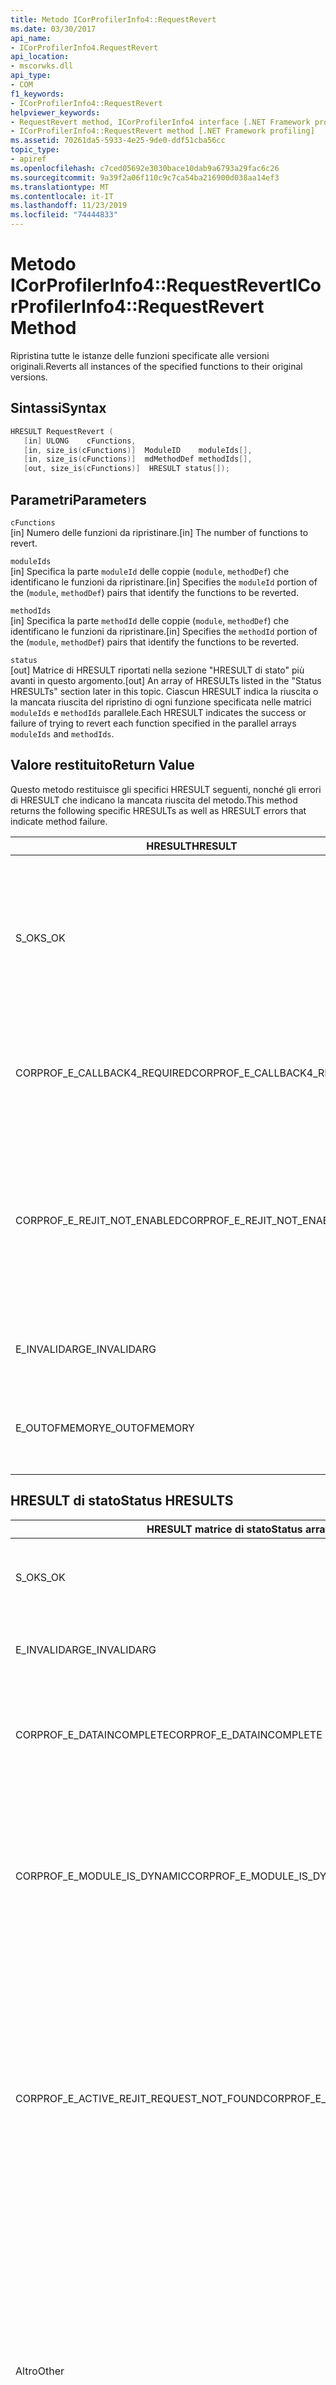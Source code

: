 ```yaml
---
title: Metodo ICorProfilerInfo4::RequestRevert
ms.date: 03/30/2017
api_name:
- ICorProfilerInfo4.RequestRevert
api_location:
- mscorwks.dll
api_type:
- COM
f1_keywords:
- ICorProfilerInfo4::RequestRevert
helpviewer_keywords:
- RequestRevert method, ICorProfilerInfo4 interface [.NET Framework profiling]
- ICorProfilerInfo4::RequestRevert method [.NET Framework profiling]
ms.assetid: 70261da5-5933-4e25-9de0-ddf51cba56cc
topic_type:
- apiref
ms.openlocfilehash: c7ced05692e3030bace10dab9a6793a29fac6c26
ms.sourcegitcommit: 9a39f2a06f110c9c7ca54ba216900d038aa14ef3
ms.translationtype: MT
ms.contentlocale: it-IT
ms.lasthandoff: 11/23/2019
ms.locfileid: "74444833"
---
```

# <a name="icorprofilerinfo4requestrevert-method"></a><span data-ttu-id="7caeb-102">Metodo ICorProfilerInfo4::RequestRevert</span><span class="sxs-lookup"><span data-stu-id="7caeb-102">ICorProfilerInfo4::RequestRevert Method</span></span>
<span data-ttu-id="7caeb-103">Ripristina tutte le istanze delle funzioni specificate alle versioni originali.</span><span class="sxs-lookup"><span data-stu-id="7caeb-103">Reverts all instances of the specified functions to their original versions.</span></span>  
  
## <a name="syntax"></a><span data-ttu-id="7caeb-104">Sintassi</span><span class="sxs-lookup"><span data-stu-id="7caeb-104">Syntax</span></span>  
  
```cpp  
HRESULT RequestRevert (  
   [in] ULONG    cFunctions,  
   [in, size_is(cFunctions)]  ModuleID    moduleIds[],  
   [in, size_is(cFunctions)]  mdMethodDef methodIds[],  
   [out, size_is(cFunctions)]  HRESULT status[]);  
```  
  
## <a name="parameters"></a><span data-ttu-id="7caeb-105">Parametri</span><span class="sxs-lookup"><span data-stu-id="7caeb-105">Parameters</span></span>  
 `cFunctions`  
 <span data-ttu-id="7caeb-106">[in] Numero delle funzioni da ripristinare.</span><span class="sxs-lookup"><span data-stu-id="7caeb-106">[in] The number of functions to revert.</span></span>  
  
 `moduleIds`  
 <span data-ttu-id="7caeb-107">[in] Specifica la parte `moduleId` delle coppie (`module`, `methodDef`) che identificano le funzioni da ripristinare.</span><span class="sxs-lookup"><span data-stu-id="7caeb-107">[in] Specifies the `moduleId` portion of the (`module`, `methodDef`) pairs that identify the functions to be reverted.</span></span>  
  
 `methodIds`  
 <span data-ttu-id="7caeb-108">[in] Specifica la parte `methodId` delle coppie (`module`, `methodDef`) che identificano le funzioni da ripristinare.</span><span class="sxs-lookup"><span data-stu-id="7caeb-108">[in] Specifies the `methodId` portion of the (`module`, `methodDef`) pairs that identify the functions to be reverted.</span></span>  
  
 `status`  
 <span data-ttu-id="7caeb-109">[out] Matrice di HRESULT riportati nella sezione "HRESULT di stato" più avanti in questo argomento.</span><span class="sxs-lookup"><span data-stu-id="7caeb-109">[out] An array of HRESULTs listed in the "Status HRESULTs" section later in this topic.</span></span> <span data-ttu-id="7caeb-110">Ciascun HRESULT indica la riuscita o la mancata riuscita del ripristino di ogni funzione specificata nelle matrici `moduleIds` e `methodIds` parallele.</span><span class="sxs-lookup"><span data-stu-id="7caeb-110">Each HRESULT indicates the success or failure of trying to revert each function specified in the parallel arrays `moduleIds` and `methodIds`.</span></span>  
  
## <a name="return-value"></a><span data-ttu-id="7caeb-111">Valore restituito</span><span class="sxs-lookup"><span data-stu-id="7caeb-111">Return Value</span></span>  
 <span data-ttu-id="7caeb-112">Questo metodo restituisce gli specifici HRESULT seguenti, nonché gli errori di HRESULT che indicano la mancata riuscita del metodo.</span><span class="sxs-lookup"><span data-stu-id="7caeb-112">This method returns the following specific HRESULTs as well as HRESULT errors that indicate method failure.</span></span>  
  
|<span data-ttu-id="7caeb-113">HRESULT</span><span class="sxs-lookup"><span data-stu-id="7caeb-113">HRESULT</span></span>|<span data-ttu-id="7caeb-114">Descrizione</span><span class="sxs-lookup"><span data-stu-id="7caeb-114">Description</span></span>|  
|-------------|-----------------|  
|<span data-ttu-id="7caeb-115">S_OK</span><span class="sxs-lookup"><span data-stu-id="7caeb-115">S_OK</span></span>|<span data-ttu-id="7caeb-116">È stato effettuato un tentativo di ripristinare tutte le richieste. Tuttavia, la matrice di stato restituito deve essere verificata per determinare quali funzioni sono state annullate correttamente.</span><span class="sxs-lookup"><span data-stu-id="7caeb-116">An attempt was made to revert all requests; however, the returned status array must be checked to determine which functions were successfully reverted.</span></span>|  
|<span data-ttu-id="7caeb-117">CORPROF_E_CALLBACK4_REQUIRED</span><span class="sxs-lookup"><span data-stu-id="7caeb-117">CORPROF_E_CALLBACK4_REQUIRED</span></span>|<span data-ttu-id="7caeb-118">The profiler must implement the [ICorProfilerCallback4](../../../../docs/framework/unmanaged-api/profiling/icorprofilercallback4-interface.md) interface for this call to be supported.</span><span class="sxs-lookup"><span data-stu-id="7caeb-118">The profiler must implement the [ICorProfilerCallback4](../../../../docs/framework/unmanaged-api/profiling/icorprofilercallback4-interface.md) interface for this call to be supported.</span></span>|  
|<span data-ttu-id="7caeb-119">CORPROF_E_REJIT_NOT_ENABLED</span><span class="sxs-lookup"><span data-stu-id="7caeb-119">CORPROF_E_REJIT_NOT_ENABLED</span></span>|<span data-ttu-id="7caeb-120">La ricompilazione JIT non è stata abilitata.</span><span class="sxs-lookup"><span data-stu-id="7caeb-120">JIT recompilation has not been enabled.</span></span> <span data-ttu-id="7caeb-121">You must enable JIT recompilation during initialization by using the [ICorProfilerInfo::SetEventMask](../../../../docs/framework/unmanaged-api/profiling/icorprofilerinfo-seteventmask-method.md) method to set the `COR_PRF_ENABLE_REJIT` flag.</span><span class="sxs-lookup"><span data-stu-id="7caeb-121">You must enable JIT recompilation during initialization by using the [ICorProfilerInfo::SetEventMask](../../../../docs/framework/unmanaged-api/profiling/icorprofilerinfo-seteventmask-method.md) method to set the `COR_PRF_ENABLE_REJIT` flag.</span></span>|  
|<span data-ttu-id="7caeb-122">E_INVALIDARG</span><span class="sxs-lookup"><span data-stu-id="7caeb-122">E_INVALIDARG</span></span>|<span data-ttu-id="7caeb-123">Il parametro `cFunctions` è pari a 0 oppure `moduleIds` o `methodIds` è `NULL`.</span><span class="sxs-lookup"><span data-stu-id="7caeb-123">`cFunctions` is 0, or `moduleIds` or `methodIds` is `NULL`.</span></span>|  
|<span data-ttu-id="7caeb-124">E_OUTOFMEMORY</span><span class="sxs-lookup"><span data-stu-id="7caeb-124">E_OUTOFMEMORY</span></span>|<span data-ttu-id="7caeb-125">CLR non è stato in grado di completare la richiesta a causa di memoria insufficiente.</span><span class="sxs-lookup"><span data-stu-id="7caeb-125">The CLR was unable to complete the request because it ran out of memory.</span></span>|  
  
## <a name="status-hresults"></a><span data-ttu-id="7caeb-126">HRESULT di stato</span><span class="sxs-lookup"><span data-stu-id="7caeb-126">Status HRESULTS</span></span>  
  
|<span data-ttu-id="7caeb-127">HRESULT matrice di stato</span><span class="sxs-lookup"><span data-stu-id="7caeb-127">Status array HRESULT</span></span>|<span data-ttu-id="7caeb-128">Descrizione</span><span class="sxs-lookup"><span data-stu-id="7caeb-128">Description</span></span>|  
|--------------------------|-----------------|  
|<span data-ttu-id="7caeb-129">S_OK</span><span class="sxs-lookup"><span data-stu-id="7caeb-129">S_OK</span></span>|<span data-ttu-id="7caeb-130">La funzione corrispondente è stata ripristinata.</span><span class="sxs-lookup"><span data-stu-id="7caeb-130">The corresponding function was successfully reverted.</span></span>|  
|<span data-ttu-id="7caeb-131">E_INVALIDARG</span><span class="sxs-lookup"><span data-stu-id="7caeb-131">E_INVALIDARG</span></span>|<span data-ttu-id="7caeb-132">Il parametro `moduleID` o il parametro `methodDef` è `NULL`.</span><span class="sxs-lookup"><span data-stu-id="7caeb-132">The `moduleID` or `methodDef` parameter is `NULL`.</span></span>|  
|<span data-ttu-id="7caeb-133">CORPROF_E_DATAINCOMPLETE</span><span class="sxs-lookup"><span data-stu-id="7caeb-133">CORPROF_E_DATAINCOMPLETE</span></span>|<span data-ttu-id="7caeb-134">Il modulo non è ancora completamente caricato o è in fase di scaricamento.</span><span class="sxs-lookup"><span data-stu-id="7caeb-134">The module is not fully loaded yet, or it is in the process of being unloaded.</span></span>|  
|<span data-ttu-id="7caeb-135">CORPROF_E_MODULE_IS_DYNAMIC</span><span class="sxs-lookup"><span data-stu-id="7caeb-135">CORPROF_E_MODULE_IS_DYNAMIC</span></span>|<span data-ttu-id="7caeb-136">Il modulo specificato è stato generato dinamicamente (ad esempio da `Reflection.Emit`).</span><span class="sxs-lookup"><span data-stu-id="7caeb-136">The specified module was dynamically generated (for example by `Reflection.Emit`).</span></span> <span data-ttu-id="7caeb-137">Di conseguenza, non è supportato da questo metodo.</span><span class="sxs-lookup"><span data-stu-id="7caeb-137">Therefore, it is not supported by this method.</span></span>|  
|<span data-ttu-id="7caeb-138">CORPROF_E_ACTIVE_REJIT_REQUEST_NOT_FOUND</span><span class="sxs-lookup"><span data-stu-id="7caeb-138">CORPROF_E_ACTIVE_REJIT_REQUEST_NOT_FOUND</span></span>|<span data-ttu-id="7caeb-139">CLR non può ripristinare la funzione specificata, perché non è stata trovata una richiesta di ricompilazione attiva corrispondente.</span><span class="sxs-lookup"><span data-stu-id="7caeb-139">The CLR could not revert the specified function, because a corresponding active recompilation request was not found.</span></span> <span data-ttu-id="7caeb-140">La ricompilazione non è stata mai richiesta oppure la funzione era già stata ripristinata.</span><span class="sxs-lookup"><span data-stu-id="7caeb-140">Either the recompilation was never requested or the function was already reverted.</span></span>|  
|<span data-ttu-id="7caeb-141">Altro</span><span class="sxs-lookup"><span data-stu-id="7caeb-141">Other</span></span>|<span data-ttu-id="7caeb-142">Il sistema operativo ha restituito un errore esterno al controllo di CLR.</span><span class="sxs-lookup"><span data-stu-id="7caeb-142">The operating system returned a failure outside the control of the CLR.</span></span> <span data-ttu-id="7caeb-143">Ad esempio, se una chiamata al sistema per modificare la sicurezza di accesso di una pagina di memoria non riesce, viene visualizzato un errore del sistema operativo.</span><span class="sxs-lookup"><span data-stu-id="7caeb-143">For example, if a system call to change the access protection of a page of memory fails, the operating system error will be displayed.</span></span>|  
  
## <a name="remarks"></a><span data-ttu-id="7caeb-144">Note</span><span class="sxs-lookup"><span data-stu-id="7caeb-144">Remarks</span></span>  
 <span data-ttu-id="7caeb-145">La volta successiva che verranno chiamate tutte le istanze di funzione ripristinate, verranno eseguite le versioni originali delle funzioni.</span><span class="sxs-lookup"><span data-stu-id="7caeb-145">The next time any of the revereted function instances are called, the original versions of the functions will be run.</span></span> <span data-ttu-id="7caeb-146">Se una funzione è già in esecuzione, verrà terminata l'esecuzione della versione in esecuzione.</span><span class="sxs-lookup"><span data-stu-id="7caeb-146">If a function is already running, it will finish executing the version that is running.</span></span>  
  
## <a name="requirements"></a><span data-ttu-id="7caeb-147">Requisiti</span><span class="sxs-lookup"><span data-stu-id="7caeb-147">Requirements</span></span>  
 <span data-ttu-id="7caeb-148">**Piattaforme:** vedere [Requisiti di sistema di .NET Framework](../../../../docs/framework/get-started/system-requirements.md).</span><span class="sxs-lookup"><span data-stu-id="7caeb-148">**Platforms:** See [System Requirements](../../../../docs/framework/get-started/system-requirements.md).</span></span>  
  
 <span data-ttu-id="7caeb-149">**Intestazione:** CorProf.idl, CorProf.h</span><span class="sxs-lookup"><span data-stu-id="7caeb-149">**Header:** CorProf.idl, CorProf.h</span></span>  
  
 <span data-ttu-id="7caeb-150">**Libreria:** CorGuids.lib</span><span class="sxs-lookup"><span data-stu-id="7caeb-150">**Library:** CorGuids.lib</span></span>  
  
 <span data-ttu-id="7caeb-151">**Versioni di .NET Framework:** [!INCLUDE[net_current_v45plus](../../../../includes/net-current-v45plus-md.md)]</span><span class="sxs-lookup"><span data-stu-id="7caeb-151">**.NET Framework Versions:** [!INCLUDE[net_current_v45plus](../../../../includes/net-current-v45plus-md.md)]</span></span>  
  
## <a name="see-also"></a><span data-ttu-id="7caeb-152">Vedere anche</span><span class="sxs-lookup"><span data-stu-id="7caeb-152">See also</span></span>

- [<span data-ttu-id="7caeb-153">Interfaccia ICorProfilerInfo4</span><span class="sxs-lookup"><span data-stu-id="7caeb-153">ICorProfilerInfo4 Interface</span></span>](../../../../docs/framework/unmanaged-api/profiling/icorprofilerinfo4-interface.md)
- [<span data-ttu-id="7caeb-154">Interfacce di profilatura</span><span class="sxs-lookup"><span data-stu-id="7caeb-154">Profiling Interfaces</span></span>](../../../../docs/framework/unmanaged-api/profiling/profiling-interfaces.md)
- [<span data-ttu-id="7caeb-155">Profilatura</span><span class="sxs-lookup"><span data-stu-id="7caeb-155">Profiling</span></span>](../../../../docs/framework/unmanaged-api/profiling/index.md)
